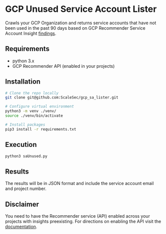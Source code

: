 # GCP Unused Service Account Lister

Crawls your GCP Organization and returns service accounts that have not been used in the past 90 days based on GCP Recommender Service Account Insight [findings](https://cloud.google.com/iam/docs/managing-insights).

## Requirements
* python 3.x
* GCP Recommender API (enabled in your projects)

## Installation
```bash
# Clone the repo locally
git clone git@github.com:ScaleSec/gcp_sa_lister.git

# Configure virtual environment
python3 -m venv ./venv/
source ./venv/bin/activate

# Install packages
pip3 install -r requirements.txt
```

## Execution

```bash
python3 saUnused.py
```

## Results

The results will be in JSON format and include the service account email and project number. 

## Disclaimer

You need to have the Recommender service (API) enabled across your projects with insights preexisting. For directions on enabling the API visit the [documentation](https://cloud.google.com/recommender/docs/enabling).
